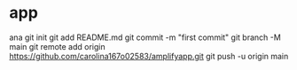 # app
ana
git init
git add README.md
git commit -m "first commit"
git branch -M main
git remote add origin https://github.com/carolina167o02583/amplifyapp.git
git push -u origin main
